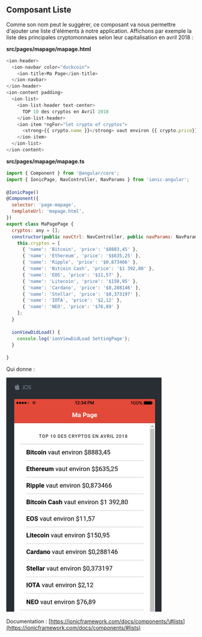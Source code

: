 ## Composant Liste

Comme son nom peut le suggérer, ce composant va nous permettre d'ajouter une liste d'éléments à notre application. Affichons par exemple la liste des principales cryptomonnaies selon leur capitalisation en avril 2018 :

**src/pages/mapage/mapage.html**

```js
<ion-header>
  <ion-navbar color="duckcoin">
    <ion-title>Ma Page</ion-title>
  </ion-navbar>
</ion-header>
<ion-content padding>
  <ion-list>
    <ion-list-header text-center>
      TOP 10 des cryptos en Avril 2018
    </ion-list-header>
    <ion-item *ngFor="let crypto of cryptos">
      <strong>{{ crypto.name }}</strong> vaut environ {{ crypto.price}}
    </ion-item>
  </ion-list>
</ion-content>
```

**src/pages/mapage/mapage.ts**

```js
import { Component } from '@angular/core';
import { IonicPage, NavController, NavParams } from 'ionic-angular';

@IonicPage()
@Component({
  selector: 'page-mapage',
  templateUrl: 'mapage.html',
})
export class MaPagePage {
  cryptos: any = [];
  constructor(public navCtrl: NavController, public navParams: NavParams) {
    this.cryptos = [
      { 'name': 'Bitcoin', 'price': '$8883,45' },
      { 'name': 'Ethereum', 'price': '$$635,25' },
      { 'name': 'Ripple', 'price': '$0,873466' },
      { 'name': 'Bitcoin Cash', 'price': '$1 392,80' },
      { 'name': 'EOS', 'price': '$11,57' },
      { 'name': 'Litecoin', 'price': '$150,95' },
      { 'name': 'Cardano', 'price': '$0,288146' },
      { 'name': 'Stellar', 'price': '$0,373197' },
      { 'name': 'IOTA', 'price': '$2,12' },
      { 'name': 'NEO', 'price': '$76,89' }
    ];
  }

  ionViewDidLoad() {
    console.log('ionViewDidLoad SettingPage');
  }

}
```

Qui donne :

![](/assets/composant_liste_2.png)

Documentation : [https://ionicframework.com/docs/components/\#lists](https://ionicframework.com/docs/components/#lists)

